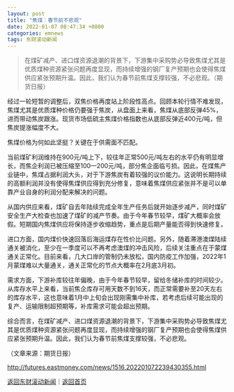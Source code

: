 ```yaml
---
layout: post
title: "焦煤：春节前不悲观"
date: 2022-01-07 08:47:34 +0800
categories: emnews
tags: 东财滚动新闻
---
```

> 在煤矿减产、进口煤资源退潮的背景下，下游集中采购势必导致焦煤尤其是优质煤种资源紧张问题再度显现，而持续增强的钢厂复产预期也会使得焦煤供应紧张预期升温。因此，我们认为春节前焦煤支撑较强，不必悲观。（期货日报）

<p>经过一轮短暂的调整后，双焦价格再度站上阶段性高点。回顾本轮行情不难发现，焦煤尤其是优质煤种价格仍要强于焦炭，从盘面上来看，焦煤从底部反弹45%，进而带动焦炭跟涨。现货市场低硫主焦煤价格指数也从底部反弹近400元/吨，但焦炭提涨幅度不大。</p><p>焦煤价格为何如此坚挺？关键在于供需面不匹配。</p><p>当前煤矿利润维持在900元/吨上下，较往年正常500元/吨左右的水平仍有明显增长，而焦企利润已被压缩至100—200元/吨，部分焦企面临亏损。因此，在煤焦产业链中，焦煤占据利润大头，对于下游焦炭有着较强的议价能力。这说明长期持续的高额利润并没有使得焦煤供应得到充分修复，意味着焦煤供应紧张并不是可以单靠产业自身的利润分配来解决的问题。</p><p>从国内供应来看，煤矿自去年陆续完成全年生产任务后就开始逐步减产，同时煤矿安全生产大检查也加速了煤矿的减产节奏。由于今年春节较早，煤矿大概率会放假。短期国内焦煤供应将保持逐步收缩趋势，重点是后期产量能否得到快速修复。</p><p>进口方面，国内煤价快速回落后海运煤存在性价比问题。另外，随着滞港澳煤陆续通关被消化，至少在一季度可以不再考虑澳煤的冲击风险，后续关注重点在于蒙煤通关正常化。目前来看，几大口岸的管制仍未放松，国内防疫工作加强，2022年1月蒙煤难以大量通关，通关正常化的节点大概率在2月底3月初。</p><p>需求方面，下游补库较往年偏晚，由于今年春节较早，留给冬储补库的时间较少。从库存水平上来看，当前焦企库存可用天数不到16天，而正常需要补至20天左右的库存水平，这也意味着1月中上旬会出现刚需集中补库，若考虑后续可能出现的复产、运输限制超预期等，补库需求可能会超出预期。</p><p>综合而言，在煤矿减产、进口煤资源退潮的背景下，下游集中采购势必导致焦煤尤其是优质煤种资源紧张问题再度显现，而持续增强的钢厂复产预期也会使得焦煤供应紧张预期升温。因此，我们认为春节前焦煤支撑较强，不必悲观。</p><p class="em_media">（文章来源：期货日报）</p>

<http://futures.eastmoney.com/news/1516,202201072239430355.html>

[返回东财滚动新闻](//finews.withounder.com/emnews/)｜[返回首页](//finews.withounder.com/)